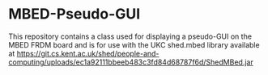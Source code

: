 # MBED-Pseudo-GUI
This repository contains a class used for displaying a pseudo-GUI on the MBED FRDM board and is for use with the UKC shed.mbed library available at https://git.cs.kent.ac.uk/shed/people-and-computing/uploads/ec1a92111bbeeb483c3fd84d68787f6d/ShedMBed.jar
